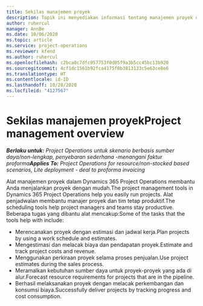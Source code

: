 ```yaml
---
title: Sekilas manajemen proyek
description: Topik ini menyediakan informasi tentang manajemen proyek di Dynamics 365 Project operations.
author: ruhercul
manager: AnnBe
ms.date: 10/06/2020
ms.topic: article
ms.service: project-operations
ms.reviewer: kfend
ms.author: ruhercul
ms.openlocfilehash: c2bca0c7dfc957753f0d05f9a3b5cc45bc13b920
ms.sourcegitcommit: 4cf1dc1561b92fca4175f0b3813133c5e63ce8e6
ms.translationtype: HT
ms.contentlocale: id-ID
ms.lasthandoff: 10/28/2020
ms.locfileid: "4127567"
---
```

# <a name="project-management-overview"></a><span data-ttu-id="86913-103">Sekilas manajemen proyek</span><span class="sxs-lookup"><span data-stu-id="86913-103">Project management overview</span></span>

<span data-ttu-id="86913-104">_**Berlaku untuk:** Project Operations untuk skenario berbasis sumber daya/non-lengkap, penyebaran sederhana -menangani faktur proforma_</span><span class="sxs-lookup"><span data-stu-id="86913-104">_**Applies To:** Project Operations for resource/non-stocked based scenarios, Lite deployment - deal to proforma invoicing_</span></span>

<span data-ttu-id="86913-105">Alat manajemen proyek dalam Dynamics 365 Project Operations membantu Anda menjalankan proyek dengan mudah.</span><span class="sxs-lookup"><span data-stu-id="86913-105">The project management tools in Dynamics 365 Project Operations help you easily run projects.</span></span> <span data-ttu-id="86913-106">Alat penjadwalan membantu manajer proyek dan tim tetap produktif.</span><span class="sxs-lookup"><span data-stu-id="86913-106">The scheduling tools help project managers and teams stay productive.</span></span> <span data-ttu-id="86913-107">Beberapa tugas yang dibantu alat mencakup:</span><span class="sxs-lookup"><span data-stu-id="86913-107">Some of the tasks that the tools help with include:</span></span>

- <span data-ttu-id="86913-108">Merencanakan proyek dengan estimasi dan jadwal kerja.</span><span class="sxs-lookup"><span data-stu-id="86913-108">Plan projects by using a work schedule and estimates.</span></span>
- <span data-ttu-id="86913-109">Mengestimasi dan melacak biaya dan pendapatan proyek.</span><span class="sxs-lookup"><span data-stu-id="86913-109">Estimate and track project costs and revenue.</span></span>
- <span data-ttu-id="86913-110">Menggunakan perkiraan proyek selama proses penjualan.</span><span class="sxs-lookup"><span data-stu-id="86913-110">Use project estimates during the sales process.</span></span>
- <span data-ttu-id="86913-111">Meramalkan kebutuhan sumber daya untuk proyek-proyek yang ada di alur.</span><span class="sxs-lookup"><span data-stu-id="86913-111">Forecast resource requirements for projects that are in the pipeline.</span></span>
- <span data-ttu-id="86913-112">Berhasil melaksanakan proyek dengan melacak perkembangan dan konsumsi biaya.</span><span class="sxs-lookup"><span data-stu-id="86913-112">Successfully deliver projects by tracking progress and cost consumption.</span></span>
